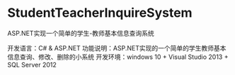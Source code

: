 # StudentTeacherInquireSystem
ASP.NET实现一个简单的学生-教师基本信息查询系统

开发语言：C# & ASP.NET
功能说明：ASP.NET实现的一个简单的学生教师基本信息查询、修改、删除的小系统
开发环境：windows 10 + Visual Studio 2013 + SQL Server 2012
